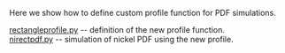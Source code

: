Here we show how to define custom profile function for PDF simulations.

[rectangleprofile.py](rectangleprofile.py) -- definition of the new profile
function.<br>
[nirectpdf.py](nirectpdf.py) -- simulation of nickel PDF using the new profile.
